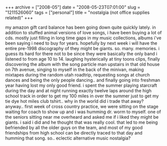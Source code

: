 +++
archive = ["2008-05"]
date = "2008-05-23T07:01:00"
slug = "1211526060"
tags = ["personal"]
title = "nostalgia (not office supplies related)"
+++

my amazon gift card balance has been going down quite quickly lately. in
addition to stuffed animal versions of love songs, i have been buying
a lot of cds. mostly just filling in long time gaps in my music
collections, albums i've been saying i need to buy for years. hopefully by
next week i will have the entire pre-1998 discography of they might be
giants. so. many. memories. i guess its hard for there not to be since
they were basically the only band i listened to from age 10 to 14.
laughing hysterically at tiny toons clips, finally discovering the album
with the song particle man upstairs in that old house on 7th avenue,
singing to myself in the back of the minivan, making mixtapes during the
random utah roadtrip, requesting songs at church dances and being the only
people dancing.. and finally going into freshman year having lost my only
good friend. i spent the summer playing starcraft during the day and at
night running exactly twelve laps around the high school track in order to
get my 100 miles in over the summer just to get my tie dye hot miles club
tshirt.. why in the world did i trade that away? anyway.. first week of
cross country practice, we were sitting on the stage waiting for coach to
show up and i was humming dr. worm to myself. one of the seniors sitting
near me overheard and asked me if i liked they might be giants. i said
i did and he thought that was really cool. that led to me being befriended
by all the older guys on the team, and most of my good friendships from
high school can be directly traced to that day and humming that song. so..
eclectic alternative music nostalgia?

